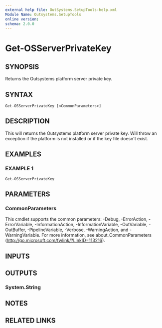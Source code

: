 ```yaml
---
external help file: OutSystems.SetupTools-help.xml
Module Name: Outsystems.SetupTools
online version:
schema: 2.0.0
---
```


# Get-OSServerPrivateKey

## SYNOPSIS
Returns the Outsystems platform server private key.

## SYNTAX

```
Get-OSServerPrivateKey [<CommonParameters>]
```

## DESCRIPTION
This will returns the Outsystems platform server private key.
Will throw an exception if the platform is not installed or if the key file doesn't exist.

## EXAMPLES

### EXAMPLE 1
```
Get-OSServerPrivateKey
```

## PARAMETERS

### CommonParameters
This cmdlet supports the common parameters: -Debug, -ErrorAction, -ErrorVariable, -InformationAction, -InformationVariable, -OutVariable, -OutBuffer, -PipelineVariable, -Verbose, -WarningAction, and -WarningVariable.
For more information, see about_CommonParameters (http://go.microsoft.com/fwlink/?LinkID=113216).

## INPUTS

## OUTPUTS

### System.String

## NOTES

## RELATED LINKS

